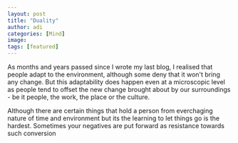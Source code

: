 ```yaml
---
layout: post
title: "Duality"
author: adi
categories: [Mind]
image:
tags: [featured]
---
```


As months and years passed since I wrote my last blog, I realised that people adapt to the environment, although some deny that it won't bring any change. But this adaptability does happen even at a microscopic level as people tend to offset the new change brought about by our surroundings - be it people, the work, the place or the culture.

Although there are certain things that hold a person from everchaging nature of time and environment but its the learning to let things go is the hardest. Sometimes your negatives are put forward as resistance towards such conversion
